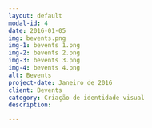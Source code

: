 ```yaml
---
layout: default
modal-id: 4
date: 2016-01-05
img: bevents.png
img-1: bevents 1.png
img-2: bevents 2.png
img-3: bevents 3.png
img-4: bevents 4.png
alt: Bevents
project-date: Janeiro de 2016
client: Bevents
category: Criação de identidade visual
description:

---
```

